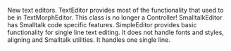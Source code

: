 New text editors.TextEditor provides most of the functionality that used to be in TextMorphEditor. This class is no longer a Controller!SmalltalkEditor has Smalltalk code specific features.SimpleEditor provides basic functionality for single line text editing. It does not handle fonts and styles, aligning and Smalltalk utilities. It handles one single line.